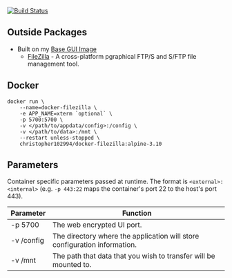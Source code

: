  [![Build Status](https://travis-ci.com/chris102994/docker-filezilla.svg?branch=master)](https://travis-ci.com/chris102994/docker-filezilla)

## Outside Packages
* Built on my [Base GUI Image](https://github.com/chris102994/docker-base-image-gui)
  * [FileZilla](https://filezilla-project.org/) - A cross-platform pgraphical FTP/S and S/FTP file management tool.

## Docker
```
docker run \
	--name=docker-filezilla \
	-e APP_NAME=xterm `optional` \
	-p 5700:5700 \
	-v </path/to/appdata/config>:/config \
  	-v </path/to/data>:/mnt \
	--restart unless-stopped \
	christopher102994/docker-filezilla:alpine-3.10
```

## Parameters
Container specific parameters passed at runtime. The format is `<external>:<internal>` (e.g. `-p 443:22` maps the container's port 22 to the host's port 443).

| Parameter | Function |
| -------- | -------- |
| -p 5700 | The web encrypted UI port. |
| -v /config | The directory where the application will store configuration information. |
| -v /mnt | The path that data that you wish to transfer will be mounted to. |
